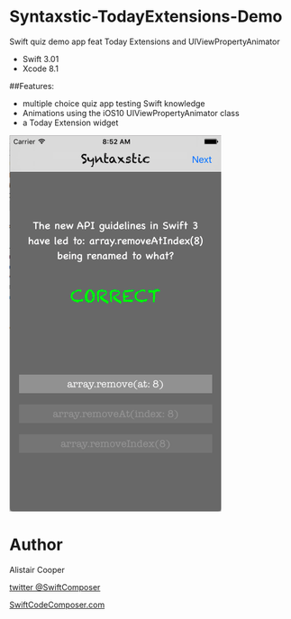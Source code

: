 # Syntaxstic-TodayExtensions-Demo
Swift quiz demo app feat Today Extensions and UIViewPropertyAnimator  

- Swift 3.01
- Xcode 8.1

##Features:
+ multiple choice quiz app testing Swift knowledge 
+ Animations using the iOS10 UIViewPropertyAnimator class
+ a Today Extension widget 

![Alt text](/SyntaxsticSS.png?raw=true "")

# Author
Alistair Cooper

[twitter @SwiftComposer](https://www.twitter.com/swiftcomposer.com)

[SwiftCodeComposer.com](https://www.swiftcodecomposer.com)

